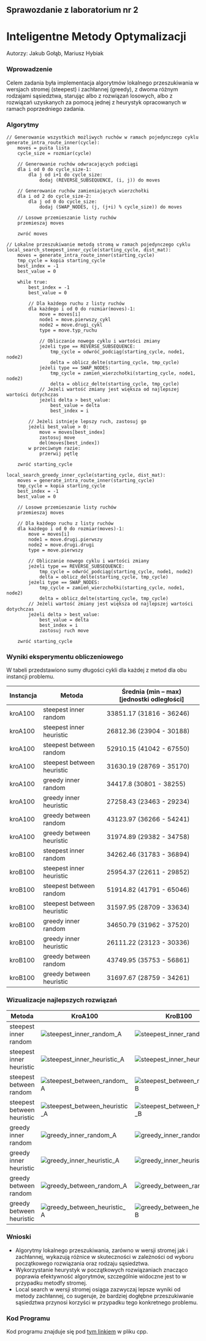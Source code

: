 ## Sprawozdanie z laboratorium nr 2
# Inteligentne Metody Optymalizacji

Autorzy: Jakub Gołąb, Mariusz Hybiak

### Wprowadzenie
Celem zadania była implementacja algorytmów lokalnego przeszukiwania w wersjach stromej (steepest) i zachłannej (greedy), z dwoma różnym rodzajami sąsiedztwa, starując albo z rozwiązań losowych, albo z rozwiązań uzyskanych za pomocą jednej z heurystyk opracowanych w ramach poprzedniego zadania.

### Algorytmy
```pseudocode
// Generowanie wszystkich możliwych ruchów w ramach pojedynczego cyklu
generate_intra_route_inner(cycle):
    moves = pusta lista
    cycle_size = rozmiar(cycle)

    // Generowanie ruchów odwracających podciągi
    dla i od 0 do cycle_size-1:
        dla j od i+1 do cycle_size:
            dodaj (REVERSE_SUBSEQUENCE, (i, j)) do moves

    // Generowanie ruchów zamieniających wierzchołki
    dla i od 2 do cycle_size-2:
        dla j od 0 do cycle_size:
            dodaj (SWAP_NODES, (j, (j+i) % cycle_size)) do moves

    // Losowe przemieszanie listy ruchów
    przemieszaj moves

    zwróć moves
```

```pseudocode
// Lokalne przeszukiwanie metodą stromą w ramach pojedynczego cyklu
local_search_steepest_inner_cycle(starting_cycle, dist_mat):
    moves = generate_intra_route_inner(starting_cycle)
    tmp_cycle = kopia starting_cycle
    best_index = -1
    best_value = 0

    while true:
        best_index = -1
        best_value = 0

        // Dla każdego ruchu z listy ruchów
        dla każdego i od 0 do rozmiar(moves)-1:
            move = moves[i]
            node1 = move.pierwszy_cykl
            node2 = move.drugi_cykl
            type = move.typ_ruchu

            // Obliczanie nowego cyklu i wartości zmiany
            jeżeli type == REVERSE_SUBSEQUENCE:
                tmp_cycle = odwróć_podciąg(starting_cycle, node1, node2)
                delta = oblicz_delte(starting_cycle, tmp_cycle)
            jeżeli type == SWAP_NODES:
                tmp_cycle = zamień_wierzchołki(starting_cycle, node1, node2)
                delta = oblicz_delte(starting_cycle, tmp_cycle)
            // Jeżeli wartość zmiany jest większa od najlepszej wartości dotychczas
            jeżeli delta > best_value:
                best_value = delta
                best_index = i

        // Jeżeli istnieje lepszy ruch, zastosuj go
        jeżeli best_value > 0:
            move = moves[best_index]
            zastosuj move
            del(moves[best_index])
        w przeciwnym razie:
            przerwij pętlę

    zwróć starting_cycle
```

```pseudocode
local_search_greedy_inner_cycle(starting_cycle, dist_mat):
    moves = generate_intra_route_inner(starting_cycle)
    tmp_cycle = kopia starting_cycle
    best_index = -1
    best_value = 0

    // Losowe przemieszanie listy ruchów
    przemieszaj moves

    // Dla każdego ruchu z listy ruchów
    dla każdego i od 0 do rozmiar(moves)-1:
        move = moves[i]
        node1 = move.drugi.pierwszy
        node2 = move.drugi.drugi
        type = move.pierwszy

        // Obliczanie nowego cyklu i wartości zmiany
        jeżeli type == REVERSE_SUBSEQUENCE:
            tmp_cycle = odwróć_podciąg(starting_cycle, node1, node2)
            delta = oblicz_delte(starting_cycle, tmp_cycle)
        jeżeli type == SWAP_NODES:
            tmp_cycle = zamień_wierzchołki(starting_cycle, node1, node2)
            delta = oblicz_delte(starting_cycle, tmp_cycle)
        // Jeżeli wartość zmiany jest większa od najlepszej wartości dotychczas
        jeżeli delta > best_value:
            best_value = delta
            best_index = i
            zastosuj ruch move

    zwróć starting_cycle
```

### Wyniki eksperymentu obliczeniowego

W tabeli przedstawiono sumy długości cykli dla każdej z metod dla obu instancji problemu.

| Instancja   | Metoda            | Średnia (min – max) [jednostki odległości]    |
|-------------|-------------------|-----------------------------|
| kroA100 | steepest inner random | 33851.17 (31816 - 36246) |
| kroA100 | steepest inner heuristic | 26812.36 (23904 - 30188) |
| kroA100 | steepest between random | 52910.15 (41042 - 67550) |
| kroA100 | steepest between heuristic | 31630.19 (28769 - 35170) |
| kroA100 | greedy inner random | 34417.8 (30801 - 38255) |
| kroA100 | greedy inner heuristic | 27258.43 (23463 - 29234) |
| kroA100 | greedy between random | 43123.97 (36266 - 54241) |
| kroA100 | greedy between heuristic | 31974.89 (29382 - 34758) |
| kroB100 | steepest inner random | 34262.46 (31783 - 36894) |
| kroB100 | steepest inner heuristic | 25954.37 (22611 - 29852) |
| kroB100 | steepest between random | 51914.82 (41791 - 65046) |
| kroB100 | steepest between heuristic | 31597.95 (28709 - 33634) |
| kroB100 | greedy inner random | 34650.79 (31962 - 37520) |
| kroB100 | greedy inner heuristic | 26111.22 (23123 - 30336) |
| kroB100 | greedy between random | 43749.95 (35753 - 56861) |
| kroB100 | greedy between heuristic | 31697.67 (28759 - 34261) |


### Wizualizacje najlepszych rozwiązań

| Metoda |  KroA100 |   KroB100 |
|--------|----------|-----------|
| steepest inner random | ![steepest_inner_random_A](local-search/plots/kroA100_steepest_inner_random.png) | ![steepest_inner_random_B](local-search/plots/kroB100_steepest_inner_random.png) |
| steepest inner heuristic | ![steepest_inner_heuristic_A](local-search/plots/kroA100_steepest_inner_heuristic.png) | ![steepest_inner_heuristic_B](local-search/plots/kroB100_steepest_inner_heuristic.png) |
| steepest between random | ![steepest_between_random_A](local-search/plots/kroA100_steepest_between_random.png) | ![steepest_between_random_B](local-search/plots/kroB100_steepest_between_random.png) |
| steepest between heuristic | ![steepest_between_heuristic_A](local-search/plots/kroA100_steepest_between_heuristic.png) | ![steepest_between_heuristic_B](local-search/plots/kroB100_steepest_between_heuristic.png) |
| greedy inner random | ![greedy_inner_random_A](local-search/plots/kroA100_greedy_inner_random.png) | ![greedy_inner_random_B](local-search/plots/kroB100_greedy_inner_random.png) |
| greedy inner heuristic | ![greedy_inner_heuristic_A](local-search/plots/kroA100_greedy_inner_heuristic.png) | ![greedy_inner_heuristic_B](local-search/plots/kroB100_greedy_inner_heuristic.png) |
| greedy between random | ![greedy_between_random_A](local-search/plots/kroA100_greedy_between_random.png) | ![greedy_between_random_B](local-search/plots/kroB100_greedy_between_random.png) |
| greedy between heuristic | ![greedy_between_heuristic_A](local-search/plots/kroA100_greedy_between_heuristic.png) | ![greedy_between_heuristic_B](local-search/plots/kroB100_greedy_between_heuristic.png) |


### Wnioski

- Algorytmy lokalnego przeszukiwania, zarówno w wersji stromej jak i zachłannej, wykazują różnice w skuteczności w zależności od wyboru początkowego rozwiązania oraz rodzaju sąsiedztwa.
- Wykorzystanie heurystyk w początkowych rozwiązaniach znacząco poprawia efektywność algorytmów, szczególnie widoczne jest to w przypadku metodfy stromej.
- Local search w wersji stromej osiąga zazwyczaj lepsze wyniki od metody zachłannej, co sugeruje, że bardziej dogłębne przeszukiwanie sąsiedztwa przynosi korzyści w przypadku tego konkretnego problemu.


### Kod Programu

Kod programu znajduje się pod [tym linkiem](https://github.com/majsterkovic/imo/blob/main/lab2/) w pliku cpp.

